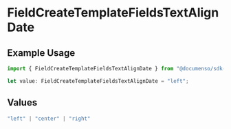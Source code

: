 # FieldCreateTemplateFieldsTextAlignDate

## Example Usage

```typescript
import { FieldCreateTemplateFieldsTextAlignDate } from "@documenso/sdk-typescript/models/operations";

let value: FieldCreateTemplateFieldsTextAlignDate = "left";
```

## Values

```typescript
"left" | "center" | "right"
```